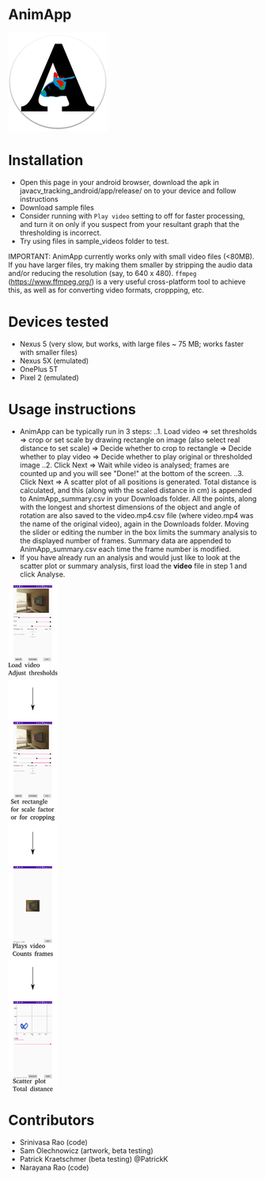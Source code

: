 # AnimApp
![Logo](logo3ds_72dpi_200px.png)


# Installation

* Open this page in your android browser, download the apk in javacv_tracking_android/app/release/ on to your device and follow instructions
* Download sample files
* Consider running with `Play video` setting to off for faster processing, and turn it on only if you suspect from your resultant graph that the thresholding is incorrect.
* Try using files in sample_videos folder to test. 

IMPORTANT: AnimApp currently works only with small video files (<80MB). If you have larger files, try making them smaller by stripping the audio data and/or reducing the resolution (say, to 640 x 480). `ffmpeg` (https://www.ffmpeg.org/) is a very useful cross-platform tool to achieve this, as well as for converting video formats, croppping, etc. 

# Devices tested

* Nexus 5 (very slow, but works, with large files ~ 75 MB; works faster with smaller files)
* Nexus 5X (emulated)
* OnePlus 5T
* Pixel 2 (emulated)

# Usage instructions

* AnimApp can be typically run in 3 steps:
..1. Load video => set thresholds => crop or set scale by drawing rectangle on image (also select real distance to set scale) => Decide whether to crop to rectangle => Decide whether to play video => Decide whether to play original or thresholded image
..2. Click Next => Wait while video is analysed; frames are counted up and you will see "Done!" at the bottom of the screen.
..3. Click Next => A scatter plot of all positions is generated. Total distance is calculated, and this (along with the scaled distance in cm) is appended to AnimApp_summary.csv in your Downloads folder. All the points, along with the longest and shortest dimensions of the object and angle of rotation are also saved to the video.mp4.csv file (where video.mp4 was the name of the original video), again in the Downloads folder. Moving the slider or editing the number in the box limits the summary analysis to the displayed number of frames. Summary data are appended to AnimApp_summary.csv each time the frame number is modified.
* If you have already run an analysis and would just like to look at the scatter plot or summary analysis, first load the **video** file in step 1 and click Analyse. 

![Logo](instructions_150px.png)

# Contributors

* Srinivasa Rao (code)
* Sam Olechnowicz (artwork, beta testing)
* Patrick Kraetschmer (beta testing) @PatrickK 
* Narayana Rao (code)
